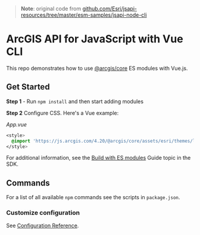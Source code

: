 > **Note**: original code from [github.com/Esri/jsapi-resources/tree/master/esm-samples/jsapi-node-cli](https://github.com/Esri/jsapi-resources/tree/master/esm-samples/jsapi-vue-cli)

# ArcGIS API for JavaScript with Vue CLI

This repo demonstrates how to use [@arcgis/core](https://www.npmjs.com/package/@arcgis/core) ES modules with Vue.js. 

## Get Started

**Step 1** - Run `npm install` and then start adding modules

**Step 2** Configure CSS. Here's a Vue example:

*App.vue*

```css
<style>
  @import 'https://js.arcgis.com/4.20/@arcgis/core/assets/esri/themes/light/main.css';
</style>
```

For additional information, see the [Build with ES modules](https://developers.arcgis.com/javascript/latest/es-modules/) Guide topic in the SDK.

## Commands

For a list of all available `npm` commands see the scripts in `package.json`. 

### Customize configuration
See [Configuration Reference](https://cli.vuejs.org/config/).
